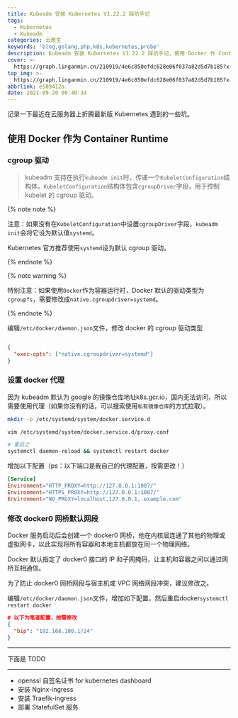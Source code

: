```yaml
---
title: Kubeadm 安装 Kubernetes V1.22.2 踩坑手记
tags:
  - Kubernetes
  - Kubeadm
categories: 云原生
keywords: 'blog,golang,php,k8s,kubernetes,probe'
description: Kubeadm 安装 Kubernetes V1.22.2 踩坑手记，使用 Docker 作 Container Runtime
cover: >-
  https://graph.linganmin.cn/210919/4e6c850efdc628e06f037a82d5d7b185?x-oss-process=image/format,webp/quality,q_10
top_img: >-
  https://graph.linganmin.cn/210919/4e6c850efdc628e06f037a82d5d7b185?x-oss-process=image/format,webp/quality,q_40
abbrlink: e589412a
date: 2021-09-20 00:40:34
---
```


记录一下最近在云服务器上折腾最新版 Kubernetes 遇到的一些坑。

## 使用 Docker 作为 Container Runtime

### cgroup 驱动

> kubeadm 支持在执行`kubeadm init`时，传递一个`KubeletConfiguration`结构体，`KubeletConfiguration`结构体包含`cgroupDriver`字段，用于控制 kubelet 的 cgroup 驱动。

{% note note %}

注意：如果没有在`KubeletConfiguration`中设置`cgroupDriver`字段，`kubeadm init`会将它设为默认值`systemd`。

Kubernetes 官方推荐使用`systemd`设为默认 cgroup 驱动。

{% endnote %}

{% note warning %}

特别注意：如果使用`Docker`作为容器运行时，Docker 默认的驱动类型为`cgroupfs`，需要修改成`native.cgroupdriver=systemd`。

{% endnote %}

编辑`/etc/docker/daemon.json`文件，修改 docker 的 cgroup 驱动类型


```json

{
  "exec-opts": ["native.cgroupdriver=systemd"]
}

```

### 设置 docker 代理

因为 kubeadm 默认为 google 的镜像仓库地址k8s.gcr.io，国内无法访问，所以需要使用代理（如果你没有的话，可以搜索使用`私有镜像仓库`的方式拉取）。

```bash
mkdir -p /etc/systemd/system/docker.service.d

vim /etc/systemd/system/docker.service.d/proxy.conf

# 重启之
systemctl daemon-reload && systemctl restart docker

```

增加以下配置（ps：以下端口是我自己的代理配置，按需更改！）

```conf
[Service]
Environment="HTTP_PROXY=http://127.0.0.1:1087/"
Environment="HTTPS_PROXY=http://127.0.0.1:1087/"
Environment="NO_PROXY=localhost,127.0.0.1,.example.com"
```

### 修改 docker0 网桥默认网段

Docker 服务启动后会创建一个 docker0 网桥，他在内核层连通了其他的物理或虚拟网卡，以此实现将所有容器和本地主机都放在同一个物理网络。

Docker 默认指定了 docker0 接口的 IP 和子网掩码，让主机和容器之间以通过网桥互相通信。

为了防止 docker0 网桥网段与宿主机或 VPC 网络网段冲突，建议修改之。

编辑`/etc/docker/daemon.json`文件，增加如下配置，然后重启docker`systemctl restart docker`

```json
# 以下为笔者配置，按需修改
{
  "bip": "192.168.100.1/24"
}
```

----
下面是 TODO

---

- openssl 自签名证书 for kubernetes dashboard
- 安装 Nginx-ingress
- 安装 Traefik-ingress
- 部署 StatefulSet 服务
